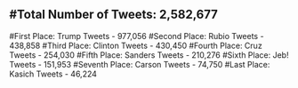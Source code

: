 #Total Number of Tweets: 2,582,677 
---
#First Place: Trump Tweets - 977,056
#Second Place: Rubio Tweets - 438,858
#Third Place: Clinton Tweets - 430,450
#Fourth Place: Cruz Tweets - 254,030
#Fifth Place: Sanders Tweets - 210,276
#Sixth Place: Jeb! Tweets - 151,953
#Seventh Place: Carson Tweets - 74,750
#Last Place: Kasich Tweets - 46,224
